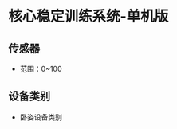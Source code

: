 <!--
 * @Author      : Mr.bin
 * @Date        : 2022-10-08 10:52:08
 * @LastEditTime: 2022-10-08 10:57:36
 * @Description : energy-n14-e13-standalone-prone-position-spine
-->

# 核心稳定训练系统-单机版

## 传感器

- 范围：0~100

## 设备类别

- 卧姿设备类别
